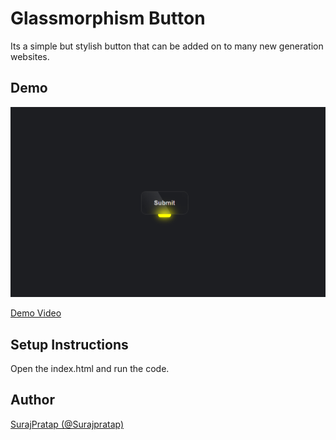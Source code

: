 # Glassmorphism Button

Its a simple but stylish button that can be added on to many new generation websites.
<br>

## Demo

<p align="center">
  <img src="Pic.png"/>
</p>

[Demo Video](https://user-images.githubusercontent.com/92919173/215928271-20ce7503-9cec-4b1a-a431-dd85d43c3b5d.mp4)
<br>

## Setup Instructions
Open the index.html and run the code.
<br>

## Author
[SurajPratap (@Surajpratap)](https://github.com/SurajPratap10)




